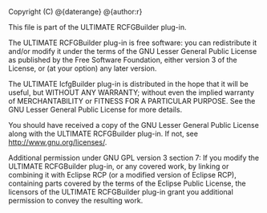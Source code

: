 Copyright (C) @{daterange} @{author:r}

This file is part of the ULTIMATE RCFGBuilder plug-in.

The ULTIMATE RCFGBuilder plug-in is free software: you can redistribute it and/or modify
it under the terms of the GNU Lesser General Public License as published
by the Free Software Foundation, either version 3 of the License, or
(at your option) any later version.

The ULTIMATE IcfgBuilder plug-in is distributed in the hope that it will be useful,
but WITHOUT ANY WARRANTY; without even the implied warranty of
MERCHANTABILITY or FITNESS FOR A PARTICULAR PURPOSE. See the
GNU Lesser General Public License for more details.

You should have received a copy of the GNU Lesser General Public License
along with the ULTIMATE RCFGBuilder plug-in. If not, see <http://www.gnu.org/licenses/>.

Additional permission under GNU GPL version 3 section 7:
If you modify the ULTIMATE RCFGBuilder plug-in, or any covered work, by linking
or combining it with Eclipse RCP (or a modified version of Eclipse RCP), 
containing parts covered by the terms of the Eclipse Public License, the 
licensors of the ULTIMATE RCFGBuilder plug-in grant you additional permission 
to convey the resulting work.
